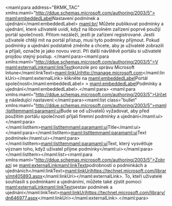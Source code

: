 <Token xmlns:xlink="http://www.w3.org/1999/xlink"><maml:para address="BKMK_TAC" xmlns:maml="http://ddue.schemas.microsoft.com/authoring/2003/5">
                <maml:embeddedLabel>Nastavení podmínek a ujednání</maml:embeddedLabel> <maml:br/> Můžete publikovat podmínky a ujednání, které uživatelé uvidí, když na libovolném zařízení poprvé použijí portál společnosti. Přitom nezáleží, jestli je zařízení registrované. Jestli uživatelé chtějí mít na portál přístup, musí tyto podmínky přijmout. Pokud podmínky a ujednání podstatně změníte a chcete, aby je uživatelé zobrazili a přijali, označte je jako novou verzi. Při další návštěvě portálu si uživatelé projdou stejný postup.  </maml:para><maml:para xmlns:maml="http://ddue.schemas.microsoft.com/authoring/2003/5">V <maml:externalLink><maml:linkText>konzole pro správu Microsoft Intune</maml:linkText><maml:linkUri>http://manage.microsoft.com</maml:linkUri></maml:externalLink> klikněte na <maml:embeddedLabel>Portál společnosti</maml:embeddedLabel> &gt; <maml:embeddedLabel>Podmínky a ujednání</maml:embeddedLabel>.</maml:para>
            <maml:para xmlns:maml="http://ddue.schemas.microsoft.com/authoring/2003/5">Určete následující nastavení:</maml:para><maml:list class="bullet" xmlns:maml="http://ddue.schemas.microsoft.com/authoring/2003/5"><maml:listItem><maml:para><maml:ui>Bude se od uživatelů vyžadovat, aby před použitím portálu společnosti přijali firemní podmínky a ujednání</maml:ui></maml:para></maml:listItem><maml:listItem><maml:para><maml:ui>Title</maml:ui></maml:para></maml:listItem><maml:listItem><maml:para><maml:ui>Text podmínek</maml:ui></maml:para></maml:listItem><maml:listItem><maml:para><maml:ui>Text, který vysvětluje význam toho, když uživatel přijme podmínky</maml:ui></maml:para></maml:listItem></maml:list><maml:para xmlns:maml="http://ddue.schemas.microsoft.com/authoring/2003/5">Zobrazí se <maml:externalLink><maml:linkText>podrobnosti o podmínkách a ujednáních</maml:linkText><maml:linkUri>https://technet.microsoft.com/library/mt405893.aspx</maml:linkUri></maml:externalLink>.  To, kteří uživatelé souhlasili s podmínkami a ujednáními, můžete také zjistit pomocí <maml:externalLink><maml:linkText>sestav podmínek a ujednání</maml:linkText><maml:linkUri>https://technet.microsoft.com/library/dn646977.aspx</maml:linkUri></maml:externalLink>.</maml:para></Token>

<!--HONumber=May16_HO1-->


